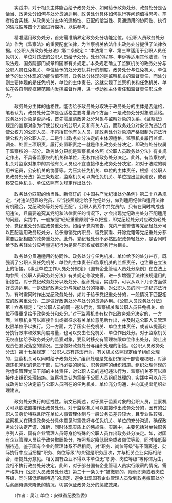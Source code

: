 　　实践中，对于相关主体能否给予政务处分、如何给予政务处分、政务处分是否恰当、政务处分如何与处分贯通适用、政务处分具体如何执行等问题值得思考。笔者结合实践，从政务处分主体的适格性、匹配的恰当性、贯通适用的协同性、执行的惩戒性等四个方面进行探析，以供参考。

　　精准适用政务处分，首先需准确界定政务处分功能定位。《公职人员政务处分法》作为《监察法》的重要配套法律，为监察机关依法作出政务处分提供了法律依据。《公职人员政务处分法》第二条规定：“本法第二章、第三章适用于公职人员任免机关、单位对违法的公职人员给予处分。处分的程序、申诉等适用其他法律、行政法规、国务院部门规章和国家有关规定。”本条规定确立了监察机关的政务处分与公职人员任免机关、单位给予的处分双轨并行的制度。政务处分与任免机关、单位给予的处分体现的功能价值不同，政务处分体现的是监察机关的监督责任，而处分则主要体现的是任免机关、单位的主体责任，这就实现了监察机关和任免机关、单位在各自制度框架范围内发挥监督作用，进一步助推主体责任和监督责任形成合力。

　　政务处分主体的适格性。能否给予政务处分取决于政务处分的主体是否适格，笔者认为，政务处分主体是否适格主要考量两个方面：一是政务处分对象须适格。政务处分对象是否适格，首先需厘清政务处分对象与监察对象的关系。《监察法》规定的监察对象为行使公权力的公职人员和有关人员，而政务处分对象仅为违法行使公权力的公职人员，不包括其他有关人员，即政务处分对象须严格限制为违法行使公权力的公职人员。二是作出政务处分决定的主体须适格。监察机关履行监督、调查、处置三项职责，履行处置职责之一就是作出政务处分决定，即政务处分权属于监察权的一部分。政务处分只能是监察机关依照《公职人员政务处分法》有关规定作出，不具备监察权的机关和单位，无权作出政务处分决定。此外，有监察权的机关对监察对象中的其他有关人员也不宜直接作出政务处分决定，如对于法院的聘用书记员，公安机关的协警等。为压实任免机关、单位的主体责任，根据《公职人员政务处分法》第三条规定，监察机关可以向任免机关、单位提出监察建议，或者移交任免机关、单位依照有关规定作出处分。

　　政务处分匹配的恰当性。新修订的《中国共产党纪律处分条例》第二十八条规定，“对违法犯罪的党员，应当按照规定给予党纪处分，做到适用纪律和适用法律有机融合，党纪政务等处分相匹配”。公职人员系中共党员的，只有在同时构成违纪违法，且需要追究其党纪和法律责任的情况下，才会出现党纪政务处分匹配适用的问题。实践中，一般按照“轻轻重重原则”予以把握，即党纪轻处分对应政务轻处分，党纪重处分对应政务重处分。如给予党内警告、党内严重警告等党纪轻处分可以匹配适用政务轻处分，给予撤销党内职务、留党察看、开除党籍等党纪重处分都需要匹配相应的政务重处分。此外，党纪轻处分不必然匹配政务轻处分，是否同时给予政务轻处分应考量违纪行为是否与职权或者职务行为相关。

　　政务处分贯通适用的协同性。政务处分与任免机关、单位给予的处分并存，既强调了公职人员任免机关、单位的主体责任和监察机关的监督责任，也注重在立法上的衔接。《事业单位工作人员处分规定》《国有企业管理人员处分条例》在立法上均参照《公职人员政务处分法》有关规定修改完善，进一步增强了法律法规适用的衔接性。对于党纪政务处分以及处分、组织处理，实践中，可以从以下几个方面做好贯通适用。一是做好政务处分与党纪处分的衔接。对公职人员的同一违纪违法行为，有时需同时作出党纪政务处分，如对于给予党纪重处分的，一般情况下匹配相应的政务重处分。二是做好政务处分与处分的贯通适用。《公职人员政务处分法》第十六条规定：“对公职人员的同一违法行为，监察机关和公职人员任免机关、单位不得重复给予政务处分和处分。”对于监察机关有权作出政务处分决定的，一方面，监察机关可以直接作出或者征求有关单位意见后作出，并及时送公职人员管理权限单位予以执行。另一方面，为了压实任免机关、单位主体责任，或者从提高处分执行效率和效果角度考量，也可以交由任免机关、单位作出处分。对于监察机关无权直接给予政务处分的监察对象，要及时移交有管理权限单位作出处分，防止出现责任追究落空的情况。三是做好政务处分与组织处理的衔接。《公职人员政务处分法》第十七条规定：“公职人员有违法行为，有关机关依照规定给予组织处理的，监察机关可以同时给予政务处分。”组织处理是党组织按照干部管理权限，对涉嫌违犯党纪的党员干部，进行必要的岗位、职务调整的组织措施。组织处理体现的党组织管理党员干部的主体责任，对公职人员的违纪违法行为，监察机关不可以直接作出组织处理措施。监察机关认为需给予公职人员组织处理的，实践中可以在形成政务处分决定前与公职人员所在的任免机关、单位充分沟通，并向其提出组织处理建议。

　　政务处分执行的惩戒性。前文已阐述，对于属于监察对象的公职人员，监察机关可以依法直接作出政务处分。对于监察机关可以直接作出政务处分的，因有的公职人员身份特殊且所在单位人事管理体制与一般公务员差异较大，且专业性较强，监察机关在研提政务处分具体意见时需做好与任免机关、单位的充分沟通，确保政务处分决定严谨、准确，同时体现实质上的惩戒性。实践中，主要包括对单独职务序列人员、国有企业管理人员等身份特殊的公职人员作出政务处分决定。如，对国有企业管理人员给予政务撤职处分，按照规定降低职务或者岗位等级，同时降低薪酬待遇。鉴于国有企业的管理体系不尽相同，对“职务、岗位等级”有不同表述，实际执行中应当把握“职务、岗位等级”的关键是职务层次，并与相关企业实际相结合，研提处分意见。相关国有企业不得以本单位无“职务、岗位等级”等称谓为由，变相不执行政务处分决定。此外，对于部分国有企业管理人员实行限薪的情况，需严格执行《公职人员政务处分法》第二十一条关于“被撤职的，降低职务或者岗位等级，同时降低薪酬待遇”的规定，避免出现国有企业管理人员受到政务撤职处分后薪酬待遇未降低的情况，切实保证政务处分的惩戒效果。

　　（作者：吴江 单位：安徽省纪委监委）